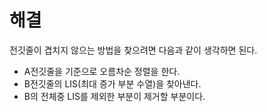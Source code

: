 # 해결
전깃줄이 겹치지 않으는 방법을 찾으려면 다음과 같이 생각하면 된다.
- A전깃줄을 기준으로 오름차순 정렬을 한다.
- B전깃줄의 LIS(최대 증가 부분 수열)을 찾아낸다.
- B의 전체중 LIS를 제외한 부분이 제거할 부분이다.
